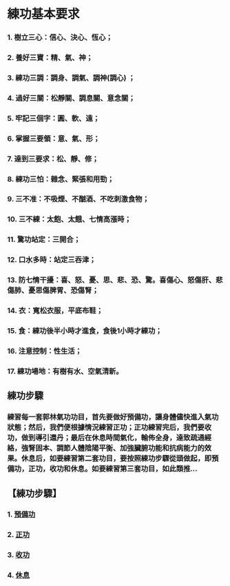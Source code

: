 # 練功基本要求
	
### 1. 樹立三心：信心、決心、恆心；

### 2.	養好三寶：精、氣、神；

### 3.	練功三調：調身、調氣、調神(調心) ；

### 4.	過好三關：松靜關、調息關、意念關；

### 5.	牢記三個字：圓、軟、遠；

### 6.	掌握三要領：意、氣、形；

### 7.	達到三要求：松、靜、修；

### 8.	練功三怕：雜念、緊張和用勁；

### 9.	三不准：不吸煙、不酗酒、不吃刺激食物；

### 10.	三不練：太飽、太餓、七情高漲時；

### 11.	驚功站定：三開合；

### 12.	口水多時：站定三吞津；

### 13.	防七情干擾：喜、怒、憂、思、悲、恐、驚。喜傷心、怒傷肝、悲傷肺、憂思傷脾胃、恐傷腎；

### 14.	衣：寬松衣服，平底布鞋；

### 15.	食：練功後半小時才進食，食後1小時才練功；

### 16.	注意控制：性生活；

### 17.	練功場地：有樹有水、空氣清新。


## 練功步驟
### 練習每一套郭林氣功功目，首先要做好預備功，讓身體儘快進入氣功狀態；然后，我們便根據情況練習正功；正功練習完后，我們要收功，做到導引還丹；最后在休息時間氣化，輸佈全身，達致疏通經絡，強腎固本、調節人體陰陽平衡、加強臟腑功能和抗病能力的效果。休息后，如要練習第二套功目，要按照練功步驟從頭做起，即預備功，正功，收功和休息。如要練習第三套功目，如此類推...

## 【練功步驟】
### 1. [預備功](預1.md)
### 2. [正功](正1.md)
### 3. [收功](收1.md)
### 4. [休息](休1.md)
